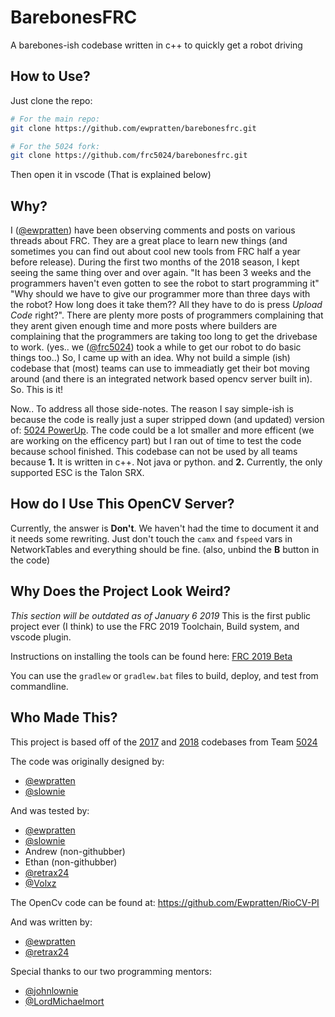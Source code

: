 # BarebonesFRC
A barebones-ish codebase written in c++ to quickly get a robot driving

## How to Use?
Just clone the repo:
```bash
# For the main repo:
git clone https://github.com/ewpratten/barebonesfrc.git

# For the 5024 fork:
git clone https://github.com/frc5024/barebonesfrc.git
```
Then open it in vscode (That is explained below)

## Why?
I \([@ewpratten](Https://github.com/ewpratten)\) have been observing comments and posts on various threads about FRC. They are a great place to learn new things (and sometimes you can find out about cool new tools from FRC half a year before release). During the first two months of the 2018 season, I kept seeing the same thing over and over again. "It has been 3 weeks and the programmers haven't even gotten to see the robot to start programming it" "Why should we have to give our programmer more than three days with the robot? How long does it take them?? All they have to do is press *Upload Code* right?". There are plenty more posts of programmers complaining that they arent given enough time and more posts where builders are complaining that the programmers are taking too long to get the drivebase to work. (yes.. we \([@frc5024](Https://github.com/frc5024)\) took a while to get our robot to do basic things too..) So, I came up with an idea. Why not build a simple (ish) codebase that (most) teams can use to immeadiatly get their bot moving around (and there is an integrated network based opencv server built in). So. This is it!

Now.. To address all those side-notes. The reason I say simple-ish is because the code is really just a super stripped down (and updated) version of: [5024 PowerUp](Https://github.com/frc5024/PowerUp). The code could be a lot smaller and more efficent (we are working on the efficency part) but I ran out of time to test the code because school finished. This codebase can not be used by all teams because **1.** It is written in c++. Not java or python. and **2.** Currently, the only supported ESC is the Talon SRX.

## How do I Use This OpenCV Server?
Currently, the answer is **Don't**. We haven't had the time to document it and it needs some rewriting. Just don't touch the `camx` and `fspeed` vars in NetworkTables and everything should be fine. (also, unbind the **B** button in the code)

## Why Does the Project Look Weird?
*This section will be outdated as of January 6 2019*
This is the first public project ever (I think) to use the FRC 2019 Toolchain, Build system, and vscode plugin.

Instructions on installing the tools can be found here: [FRC 2019 Beta](https://wpilib.screenstepslive.com/s/currentCS/m/79833/c/259485)

You can use the `gradlew` or `gradlew.bat` files to build, deploy, and test from commandline.

## Who Made This?
This project is based off of the [2017](https://github.com/RaiderRobotics5024/2017Main) and [2018](Https://github.com/frc5024/PowerUp) codebases from Team [5024](Https://github.com/frc5024)

The code was originally designed by:
 - [@ewpratten](Https://github.com/ewpratten)
 - [@slownie](Https://github.com/slownie)

And was tested by:
 - [@ewpratten](Https://github.com/ewpratten)
 - [@slownie](Https://github.com/slownie)
 - Andrew (non-githubber)
 - Ethan (non-githubber)
 - [@retrax24](Https://github.com/retrax24)
 - [@Volxz](Https://github.com/Volxz)

The OpenCv code can be found at:
https://github.com/Ewpratten/RioCV-PI

And was written by:
 - [@ewpratten](Https://github.com/ewpratten)
 - [@retrax24](Https://github.com/retrax24)

Special thanks to our two programming mentors:
 - [@johnlownie](https://github.com/johnlownie)
 - [@LordMichaelmort](https://github.com/LordMichaelmort)
